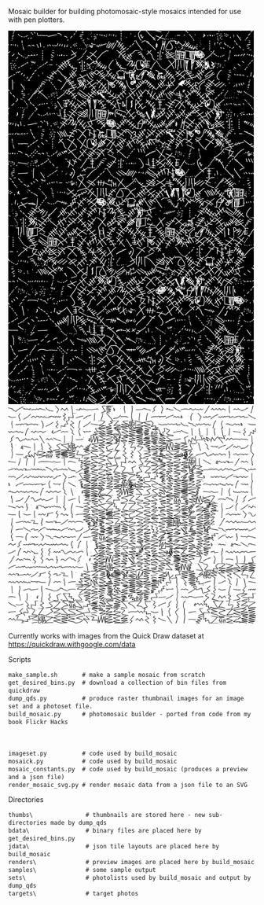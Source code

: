 Mosaic builder for building photomosaic-style mosaics intended for use with pen plotters.

![Karloff](samples/stitchesi_karloff3_25_x_38_c20.jpg)
![Grace](samples/zigzag_grace_2_33_x_29_c20.jpg)

Currently works with images from the Quick Draw dataset at https://quickdraw.withgoogle.com/data

Scripts
```
make_sample.sh       # make a sample mosaic from scratch
get_desired_bins.py  # download a collection of bin files from quickdraw
dump_qds.py          # produce raster thumbnail images for an image set and a photoset file.
build_mosaic.py      # photomosaic builder - ported from code from my book Flickr Hacks



imageset.py          # code used by build_mosaic
mosaick.py           # code used by build_mosaic
mosaic_constants.py  # code used by build_mosaic (produces a preview and a json file)
render_mosaic_svg.py # render mosaic data from a json file to an SVG

```

Directories
```
thumbs\               # thumbnails are stored here - new sub-directories made by dump_qds
bdata\                # binary files are placed here by get_desired_bins.py
jdata\                # json tile layouts are placed here by build_mosaic
renders\              # preview images are placed here by build_mosaic
samples\              # some sample output
sets\                 # photolists used by build_mosaic and output by dump_qds
targets\              # target photos

```